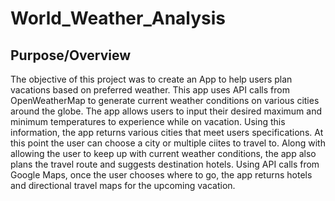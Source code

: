 # World_Weather_Analysis
## Purpose/Overview
The objective of this project was to create an App to help users plan vacations based on preferred weather.  This app uses API calls from OpenWeatherMap to generate current weather conditions on various cities around the globe.  The app allows users to input their desired maximum and minimum temperatures to experience while on vacation.  Using this information, the app returns various cities that meet users specifications.  At this point the user can choose a city or multiple ciites to travel to.  Along with allowing the user to keep up with current weather conditions, the app also plans the travel route and suggests destination hotels.   Using API calls from Google Maps, once the user chooses where to go, the app returns hotels and directional travel maps for the upcoming vacation. 

